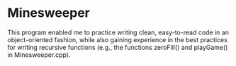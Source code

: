 # Minesweeper

This program enabled me to practice writing clean, easy-to-read code in an object-oriented fashion, while also gaining experience
in the best practices for writing recursive functions (e.g., the functions zeroFill() and playGame() in Minesweeper.cpp). 
